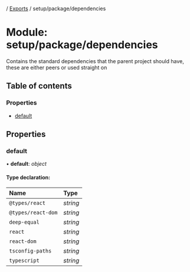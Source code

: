 [](../README.md) / [Exports](../modules.md) / setup/package/dependencies

# Module: setup/package/dependencies

Contains the standard dependencies that the parent project
should have, these are either peers or used straight on

## Table of contents

### Properties

- [default](setup_package_dependencies.md#default)

## Properties

### default

• **default**: *object*

#### Type declaration:

Name | Type |
:------ | :------ |
`@types/react` | *string* |
`@types/react-dom` | *string* |
`deep-equal` | *string* |
`react` | *string* |
`react-dom` | *string* |
`tsconfig-paths` | *string* |
`typescript` | *string* |
